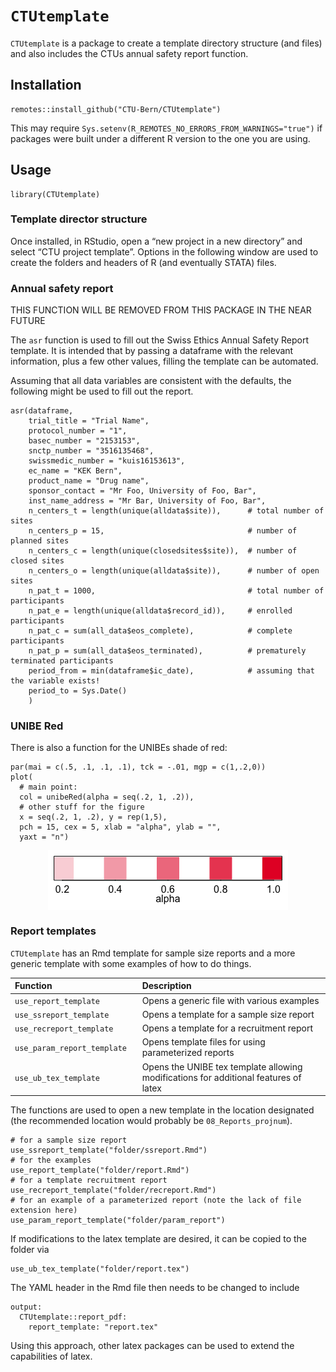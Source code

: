 <!-- README.md is generated from README.Rmd. Please edit that file -->

`CTUtemplate`
=============

`CTUtemplate` is a package to create a template directory structure (and
files) and also includes the CTUs annual safety report function.

Installation
------------

    remotes::install_github("CTU-Bern/CTUtemplate")

This may require `Sys.setenv(R_REMOTES_NO_ERRORS_FROM_WARNINGS="true")`
if packages were built under a different R version to the one you are
using.

Usage
-----

    library(CTUtemplate)

### Template director structure

Once installed, in RStudio, open a “new project in a new directory” and
select “CTU project template”. Options in the following window are used
to create the folders and headers of R (and eventually STATA) files.

### Annual safety report

THIS FUNCTION WILL BE REMOVED FROM THIS PACKAGE IN THE NEAR FUTURE

The `asr` function is used to fill out the Swiss Ethics Annual Safety
Report template. It is intended that by passing a dataframe with the
relevant information, plus a few other values, filling the template can
be automated.

Assuming that all data variables are consistent with the defaults, the
following might be used to fill out the report.

    asr(dataframe,
        trial_title = "Trial Name",
        protocol_number = "1",
        basec_number = "2153153",
        snctp_number = "3516135468",
        swissmedic_number = "kuis16153613",
        ec_name = "KEK Bern",
        product_name = "Drug name",
        sponsor_contact = "Mr Foo, University of Foo, Bar", 
        inst_name_address = "Mr Bar, University of Foo, Bar",
        n_centers_t = length(unique(alldata$site)),      # total number of sites
        n_centers_p = 15,                                # number of planned sites
        n_centers_c = length(unique(closedsites$site)),  # number of closed sites
        n_centers_o = length(unique(alldata$site)),      # number of open sites
        n_pat_t = 1000,                                  # total number of participants
        n_pat_e = length(unique(alldata$record_id)),     # enrolled participants
        n_pat_c = sum(all_data$eos_complete),            # complete participants
        n_pat_p = sum(all_data$eos_terminated),          # prematurely terminated participants
        period_from = min(dataframe$ic_date),            # assuming that the variable exists!
        period_to = Sys.Date()
        )

### UNIBE Red

There is also a function for the UNIBEs shade of red:

    par(mai = c(.5, .1, .1, .1), tck = -.01, mgp = c(1,.2,0))
    plot(
      # main point:
      col = unibeRed(alpha = seq(.2, 1, .2)), 
      # other stuff for the figure
      x = seq(.2, 1, .2), y = rep(1,5), 
      pch = 15, cex = 5, xlab = "alpha", ylab = "", 
      yaxt = "n")

<img src="man/figures/README-unnamed-chunk-5-1.png" style="display: block; margin: auto;" />

### Report templates

`CTUtemplate` has an Rmd template for sample size reports and a more
generic template with some examples of how to do things.

<table>
<colgroup>
<col style="width: 40%" />
<col style="width: 59%" />
</colgroup>
<thead>
<tr class="header">
<th style="text-align: left;">Function</th>
<th style="text-align: left;">Description</th>
</tr>
</thead>
<tbody>
<tr class="odd">
<td style="text-align: left;"><code>use_report_template</code></td>
<td style="text-align: left;">Opens a generic file with various examples</td>
</tr>
<tr class="even">
<td style="text-align: left;"><code>use_ssreport_template</code></td>
<td style="text-align: left;">Opens a template for a sample size report</td>
</tr>
<tr class="odd">
<td style="text-align: left;"><code>use_recreport_template</code></td>
<td style="text-align: left;">Opens a template for a recruitment report</td>
</tr>
<tr class="even">
<td style="text-align: left;"><code>use_param_report_template</code></td>
<td style="text-align: left;">Opens template files for using parameterized reports</td>
</tr>
<tr class="odd">
<td style="text-align: left;"><code>use_ub_tex_template</code></td>
<td style="text-align: left;">Opens the UNIBE tex template allowing modifications for additional features of latex</td>
</tr>
</tbody>
</table>

The functions are used to open a new template in the location designated
(the recommended location would probably be `08_Reports_projnum`).

    # for a sample size report
    use_ssreport_template("folder/ssreport.Rmd")
    # for the examples
    use_report_template("folder/report.Rmd")
    # for a template recruitment report
    use_recreport_template("folder/recreport.Rmd")
    # for an example of a parameterized report (note the lack of file extension here)
    use_param_report_template("folder/param_report")

If modifications to the latex template are desired, it can be copied to
the folder via

    use_ub_tex_template("folder/report.tex")

The YAML header in the Rmd file then needs to be changed to include

    output: 
      CTUtemplate::report_pdf:
        report_template: "report.tex"

Using this approach, other latex packages can be used to extend the
capabilities of latex.
